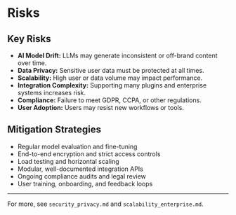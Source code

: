 # Risks

## Key Risks

- **AI Model Drift:** LLMs may generate inconsistent or off-brand content over time.
- **Data Privacy:** Sensitive user data must be protected at all times.
- **Scalability:** High user or data volume may impact performance.
- **Integration Complexity:** Supporting many plugins and enterprise systems increases risk.
- **Compliance:** Failure to meet GDPR, CCPA, or other regulations.
- **User Adoption:** Users may resist new workflows or tools.

## Mitigation Strategies

- Regular model evaluation and fine-tuning
- End-to-end encryption and strict access controls
- Load testing and horizontal scaling
- Modular, well-documented integration APIs
- Ongoing compliance audits and legal review
- User training, onboarding, and feedback loops

---

For more, see `security_privacy.md` and `scalability_enterprise.md`.
